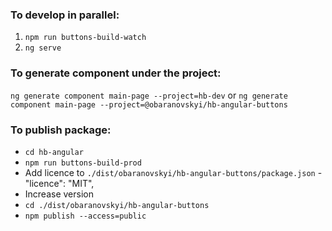 ### To develop in parallel:
1. `npm run buttons-build-watch`
2. `ng serve`

### To generate component under the project:
`ng generate component main-page --project=hb-dev` or `ng generate component main-page --project=@obaranovskyi/hb-angular-buttons`

### To publish package:
  - `cd hb-angular`
  - `npm run buttons-build-prod`
  - Add licence to `./dist/obaranovskyi/hb-angular-buttons/package.json` - "licence": "MIT",
  - Increase version
  - `cd ./dist/obaranovskyi/hb-angular-buttons`
  - `npm publish --access=public`
